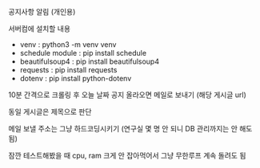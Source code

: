 공지사항 알림 (개인용)

서버컴에 설치할 내용
- venv : python3 -m venv venv
- schedule module : pip install schedule
- beautifulsoup4 : pip install beautifulsoup4
- requests : pip install requests
- dotenv : pip install python-dotenv

10분 간격으로 크롤링 후 오늘 날짜 공지 올라오면 메일로 보내기 (해당 게시글 url)

동일 게시글은 제목으로 판단

메일 보낼 주소는 그냥 하드코딩시키기 (연구실 몇 명 안 되니 DB 관리까지는 안 해도 됨)

잠깐 테스트해봤을 때 cpu, ram 크게 안 잡아먹어서 그냥 무한루프 계속 돌려도 됨